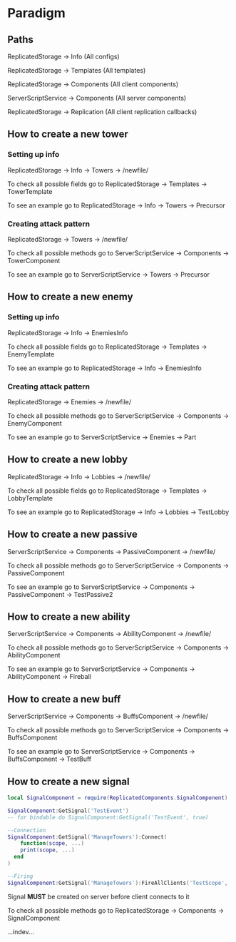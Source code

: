 # Paradigm
## Paths
ReplicatedStorage -> Info (All configs)

ReplicatedStorage -> Templates (All templates)

ReplicatedStorage -> Components (All client components)

ServerScriptService -> Components (All server components)

ReplicatedStorage -> Replication (All client replication callbacks)


## How to create a new tower
### Setting up info
ReplicatedStorage -> Info -> Towers -> /newfile/

To check all possible fields go to ReplicatedStorage -> Templates -> TowerTemplate

To see an example go to ReplicatedStorage -> Info -> Towers -> Precursor


### Creating attack pattern
ReplicatedStorage -> Towers -> /newfile/

To check all possible methods go to ServerScriptService -> Components -> TowerComponent

To see an example go to ServerScriptService -> Towers -> Precursor


## How to create a new enemy
### Setting up info
ReplicatedStorage -> Info -> EnemiesInfo

To check all possible fields go to ReplicatedStorage -> Templates -> EnemyTemplate

To see an example go to ReplicatedStorage -> Info -> EnemiesInfo

### Creating attack pattern
ReplicatedStorage -> Enemies -> /newfile/

To check all possible methods go to ServerScriptService -> Components -> EnemyComponent

To see an example go to ServerScriptService -> Enemies -> Part


## How to create a new lobby
ReplicatedStorage -> Info -> Lobbies -> /newfile/

To check all possible fields go to ReplicatedStorage -> Templates -> LobbyTemplate

To see an example go to ReplicatedStorage -> Info -> Lobbies -> TestLobby


## How to create a new passive
ServerScriptService -> Components -> PassiveComponent -> /newfile/

To check all possible methods go to ServerScriptService -> Components -> PassiveComponent

To see an example go to ServerScriptService -> Components -> PassiveComponent -> TestPassive2


## How to create a new ability
ServerScriptService -> Components -> AbilityComponent -> /newfile/

To check all possible methods go to ServerScriptService -> Components -> AbilityComponent

To see an example go to ServerScriptService -> Components -> AbilityComponent -> Fireball


## How to create a new buff
ServerScriptService -> Components -> BuffsComponent -> /newfile/

To check all possible methods go to ServerScriptService -> Components -> BuffsComponent

To see an example go to ServerScriptService -> Components -> BuffsComponent -> TestBuff


## How to create a new signal
```lua
local SignalComponent = require(ReplicatedComponents.SignalComponent)

SignalComponent:GetSignal('TestEvent')
-- for bindable do SignalComponent:GetSignal('TestEvent', true)

--Connection
SignalComponent:GetSignal('ManageTowers'):Connect(
	function(scope, ...)
    print(scope, ...)
  end
)

--Firing
SignalComponent:GetSignal('ManageTowers'):FireAllClients('TestScope', 'someparams')
```
Signal **MUST** be created on server before client connects to it

To check all possible methods go to ReplicatedStorage -> Components -> SignalComponent

...indev...
